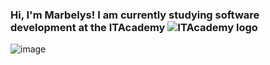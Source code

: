 ### Hi, I'm Marbelys! I am currently studying software development at the ITAcademy ![ITAcademy logo](https://github.com/MarbelysGomez/MarbelysGomez/assets/137915980/7f71ce68-0b95-4a62-ae48-14f98b1654c4)

![image](https://github.com/MarbelysGomez/MarbelysGomez/assets/137915980/7ce6ed25-56e2-4974-baeb-045c96363445)






<!--
**MarbelysGomez/MarbelysGomez** is a ✨ _special_ ✨ repository because its `README.md` (this file) appears on your GitHub profile.

Here are some ideas to get you started:

- 🔭 I’m currently working on ...
- 🌱 I’m currently learning ...
- 👯 I’m looking to collaborate on ...
- 🤔 I’m looking for help with ...
- 💬 Ask me about ...
- 📫 How to reach me: ...
- 😄 Pronouns: ...
- ⚡ Fun fact: ...
-->
